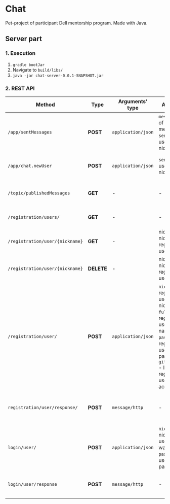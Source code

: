 # Chat
Pet-project of participant Dell mentorship program. Made with Java. 


## Server part


### 1. Execution
1. ```gradle bootJar```
2. Navigate to ```build/libs/```
3. ```java -jar chat-server-0.0.1-SNAPSHOT.jar```

### 2. REST API 
| Method | Type | Arguments' type | Arguments | Description |
| --- | --- | --- | --- | --- |
| `/app/sentMessages` | **POST** | `application/json` | `message` - text of user's message, `sender` - user's nickname |  Receives chat message from registered user |
| `/app/chat.newUser` | **POST** | `application/json` | `sender` - user's nickname |  Registers user by specified name |
| `/topic/publishedMessages` | **GET** | - | - | Posts messages, received from clients |
| `/registration/users/` | **GET** | - | - | Gets all registered users |
| `/registration/user/{nickname}`| **GET** | - | nickname - nickname of registered user | Gets user by specialized nickname |
| `/registration/user/{nickname}` | **DELETE** | - | nickname - nickname of registered user | Deletes user by specialized nickname |
| `/registration/user/` | **POST** | `application/json` | `nickname` - registering user's nickname, `fullName` - registering user's full name, `password` - registering user's password, `gitHubAccount` - link to the registering user's gitHub account |
| `registration/user/response/` | **POST** | `message/http`| - | Sends http status code about result of registration |
| `login/user/` | **POST** | `application/json` | `nickname` - nickname of user, who want to log in, `password` - user's password | Tries to log in user with specialized metadata |
| `login/user/response` | **POST** | `message/http` | - | Sends http status code about result of login |

